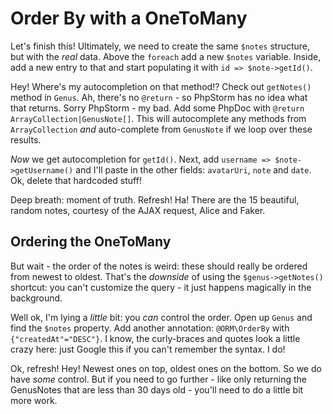 # Order By with a OneToMany

Let's finish this! Ultimately, we need to create the same `$notes` structure, but
with the *real* data. Above the `foreach` add a new `$notes` variable. Inside, add
a new entry to that and start populating it with `id => $note->getId()`.

Hey! Where's my autocompletion on that method!? Check out `getNotes()` method in
`Genus`. Ah, there's no `@return` - so PhpStorm has no idea what that returns. Sorry
PhpStorm - my bad. Add some PhpDoc with `@return ArrayCollection|GenusNote[]`. This
will autocomplete any methods from `ArrayCollection` *and* auto-complete from `GenusNote`
if we loop over these results.

*Now* we get autocompletion for `getId()`. Next, add `username => $note->getUsername()`
and I'll paste in the other fields: `avatarUri`, `note` and `date`. Ok, delete that
hardcoded stuff!

Deep breath: moment of truth. Refresh! Ha! There are the 15 beautiful, random notes,
courtesy of the AJAX request, Alice and Faker.

## Ordering the OneToMany

But wait - the order of the notes is weird: these should really be ordered from newest
to oldest. That's the *downside* of using the `$genus->getNotes()` shortcut: you
can't customize the query - it just happens magically in the background.

Well ok, I'm lying a *little* bit: you *can* control the order. Open up `Genus`
and find the `$notes` property. Add another annotation: `@ORM\OrderBy` with
`{"createdAt"="DESC"}`. I know, the curly-braces and quotes look a little crazy here:
just Google this if you can't remember the syntax. I do!

Ok, refresh! Hey! Newest ones on top, oldest ones on the bottom. So we do have *some*
control. But if you need to go further - like only returning the GenusNotes that
are less than 30 days old - you'll need to do a little bit more work.
